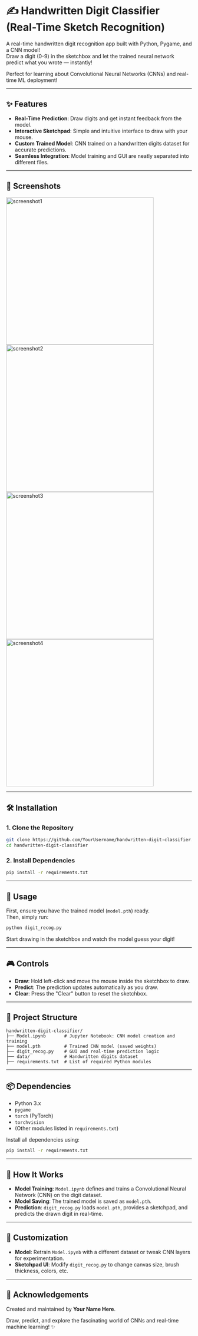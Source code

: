# ✍️ Handwritten Digit Classifier (Real-Time Sketch Recognition)

A real-time handwritten digit recognition app built with Python, Pygame, and a CNN model!  
Draw a digit (0-9) in the sketchbox and let the trained neural network predict what you wrote — instantly!

Perfect for learning about Convolutional Neural Networks (CNNs) and real-time ML deployment!

---

## ✨ Features

- **Real-Time Prediction**: Draw digits and get instant feedback from the model.
- **Interactive Sketchpad**: Simple and intuitive interface to draw with your mouse.
- **Custom Trained Model**: CNN trained on a handwritten digits dataset for accurate predictions.
- **Seamless Integration**: Model training and GUI are neatly separated into different files.

---

## 📸 Screenshots

<img src="https://github.com/user-attachments/assets/ef4baa52-bf3d-4ee9-af6b-548ede87d7ff" alt="screenshot1" width="400"/>
<img src="https://github.com/user-attachments/assets/d88066b8-ea37-4585-a8c0-b3ddf98fcd4f" alt="screenshot2" width="400"/>
<img src="https://github.com/user-attachments/assets/5f37e9fb-d7d6-4df9-bbb9-aa760db2ce40" alt="screenshot3" width="400"/>
<img src="https://github.com/user-attachments/assets/450a3a9f-a73d-4539-95b5-914f1c25f3c5" alt="screenshot4" width="400"/>



---

## 🛠 Installation

### 1. Clone the Repository

```bash
git clone https://github.com/YourUsername/handwritten-digit-classifier.git
cd handwritten-digit-classifier
```

### 2. Install Dependencies

```bash
pip install -r requirements.txt
```

---

## 🚀 Usage

First, ensure you have the trained model (`model.pth`) ready.  
Then, simply run:

```bash
python digit_recog.py
```

Start drawing in the sketchbox and watch the model guess your digit!

---

## 🎮 Controls

- **Draw**: Hold left-click and move the mouse inside the sketchbox to draw.
- **Predict**: The prediction updates automatically as you draw.
- **Clear**: Press the "Clear" button to reset the sketchbox.

---

## 📁 Project Structure

```
handwritten-digit-classifier/
├── Model.ipynb       # Jupyter Notebook: CNN model creation and training
├── model.pth         # Trained CNN model (saved weights)
├── digit_recog.py    # GUI and real-time prediction logic
├── data/             # Handwritten digits dataset
├── requirements.txt  # List of required Python modules
```

---

## 📦 Dependencies

- Python 3.x  
- `pygame`  
- `torch` (PyTorch)  
- `torchvision`  
- (Other modules listed in `requirements.txt`)

Install all dependencies using:

```bash
pip install -r requirements.txt
```

---

## 🧠 How It Works

- **Model Training**: `Model.ipynb` defines and trains a Convolutional Neural Network (CNN) on the digit dataset.
- **Model Saving**: The trained model is saved as `model.pth`.
- **Prediction**: `digit_recog.py` loads `model.pth`, provides a sketchpad, and predicts the drawn digit in real-time.

---

## 🎨 Customization

- **Model**: Retrain `Model.ipynb` with a different dataset or tweak CNN layers for experimentation.
- **Sketchpad UI**: Modify `digit_recog.py` to change canvas size, brush thickness, colors, etc.

---

## 🙏 Acknowledgements

Created and maintained by **Your Name Here**.

Draw, predict, and explore the fascinating world of CNNs and real-time machine learning! ✨
